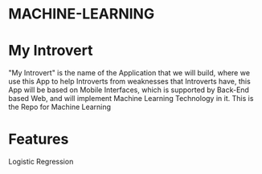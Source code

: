 # MACHINE-LEARNING
# My Introvert
"My Introvert" is the name of the Application that we will build, where we use this App to help Introverts from weaknesses that Introverts have,
this App will be based on Mobile Interfaces, which is supported by Back-End based Web, and will implement Machine Learning Technology in it.
This is the Repo for Machine Learning 

# Features
Logistic Regression 
